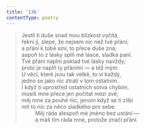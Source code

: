```yaml
---
title: '136'
contentType: poetry
---
```


> Jestli ti duše snad mou blízkost vyčítá,  
> řekni jí, slepé, že nejsem nic než tvé přání;  
> a přání k tobě smí, to přece duše zná;  
> aspoň to z lásky splň mé lásce, sladká paní.  
> Tvé přání naplní poklad tvé lásky navždy;  
> proto je naplň ty přáními — a též mým.  
> U věcí, které jsou tak velké, to ví každý,  
> jedno se jako nic ztratí v tom ostatním.  
> I když ti uprostřed ostatních sotva chybím,  
> musíš mne přece jen počítat mezi své;  
> měj mne za pouhé nic, jenom když se ti zlíbí  
> mít to nic za něco sladkého pro sebe.  
>          Měj ráda alespoň mé jméno bez ustání —  
>          a máš tím ráda mne, protože značí přání.
